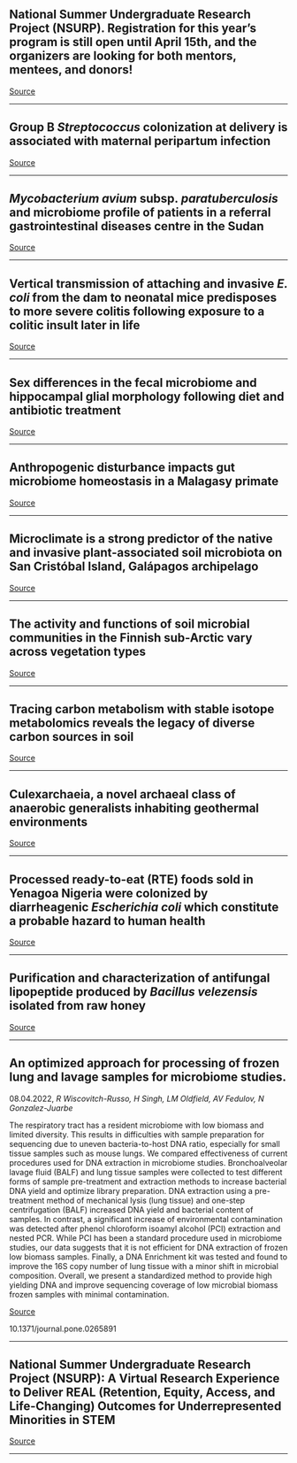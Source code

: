 ## National Summer Undergraduate Research Project (NSURP). Registration for this year’s program is still open until April 15th, and the organizers are looking for both mentors, mentees, and donors!

[Source](https://nsurp.org/)

---

## Group B <em>Streptococcus</em> colonization at delivery is associated with maternal peripartum infection

[Source](https://journals.plos.org/plosone/article?id=10.1371/journal.pone.0264309)

---

## <em>Mycobacterium avium </em>subsp.<em> paratuberculosis </em>and microbiome profile of patients in a referral gastrointestinal diseases centre in the Sudan

[Source](https://journals.plos.org/plosone/article?id=10.1371/journal.pone.0266533)

---

## Vertical transmission of attaching and invasive<em> E. coli </em>from the dam to neonatal mice predisposes to more severe colitis following exposure to a colitic insult later in life 

[Source](https://journals.plos.org/plosone/article?id=10.1371/journal.pone.0266005)

---

## Sex differences in the fecal microbiome and hippocampal glial morphology following diet and antibiotic treatment

[Source](https://journals.plos.org/plosone/article?id=10.1371/journal.pone.0265850)

---

## Anthropogenic disturbance impacts gut microbiome homeostasis in a Malagasy primate

[Source](https://www.biorxiv.org/content/10.1101/2022.04.02.486803v1.abstract?%3Fcollection=)

---

## Microclimate is a strong predictor of the native and invasive plant-associated soil microbiota on San Cristóbal Island, Galápagos archipelago

[Source](https://www.biorxiv.org/content/10.1101/2022.04.05.487164v1.abstract?%3Fcollection=)

---

## The activity and functions of soil microbial communities in the Finnish sub-Arctic vary across vegetation types

[Source](https://www.biorxiv.org/content/10.1101/2021.06.12.448001v2.abstract?%3Fcollection=)

---

## Tracing carbon metabolism with stable isotope metabolomics reveals the legacy of diverse carbon sources in soil

[Source](https://www.biorxiv.org/content/10.1101/2022.04.05.487192v1.abstract?%3Fcollection=)

---

## Culexarchaeia, a novel archaeal class of anaerobic generalists inhabiting geothermal environments

[Source](https://www.biorxiv.org/content/10.1101/2022.04.06.487207v1.abstract?%3Fcollection=)

---

## Processed ready-to-eat (RTE) foods sold in Yenagoa Nigeria were colonized by diarrheagenic <em>Escherichia coli </em>which constitute a probable hazard to human health

[Source](https://journals.plos.org/plosone/article?id=10.1371/journal.pone.0266059)

---

## Purification and characterization of antifungal lipopeptide produced by <em>Bacillus velezensis</em> isolated from raw honey

[Source](https://journals.plos.org/plosone/article?id=10.1371/journal.pone.0266470)

---

## An optimized approach for processing of frozen lung and lavage samples for microbiome studies.
 08.04.2022, _R Wiscovitch-Russo, H Singh, LM Oldfield, AV Fedulov, N Gonzalez-Juarbe_


The respiratory tract has a resident microbiome with low biomass and limited diversity. This results in difficulties with sample preparation for sequencing due to uneven bacteria-to-host DNA ratio, especially for small tissue samples such as mouse lungs. We compared effectiveness of current procedures used for DNA extraction in microbiome studies. Bronchoalveolar lavage fluid (BALF) and lung tissue samples were collected to test different forms of sample pre-treatment and extraction methods to increase bacterial DNA yield and optimize library preparation. DNA extraction using a pre-treatment method of mechanical lysis (lung tissue) and one-step centrifugation (BALF) increased DNA yield and bacterial content of samples. In contrast, a significant increase of environmental contamination was detected after phenol chloroform isoamyl alcohol (PCI) extraction and nested PCR. While PCI has been a standard procedure used in microbiome studies, our data suggests that it is not efficient for DNA extraction of frozen low biomass samples. Finally, a DNA Enrichment kit was tested and found to improve the 16S copy number of lung tissue with a minor shift in microbial composition. Overall, we present a standardized method to provide high yielding DNA and improve sequencing coverage of low microbial biomass frozen samples with minimal contamination.

[Source](https://journals.plos.org/plosone/article?id=10.1371/journal.pone.0265891)

10.1371/journal.pone.0265891

---

## National Summer Undergraduate Research Project (NSURP): A Virtual Research Experience to Deliver REAL (Retention, Equity, Access, and Life-Changing) Outcomes for Underrepresented Minorities in STEM

[Source](https://journals.asm.org/doi/10.1128/jmbe.00335-21)

---

